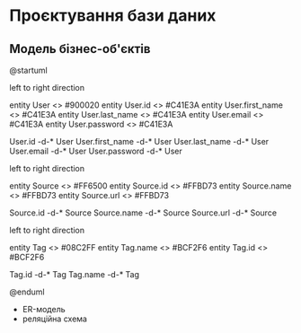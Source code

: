 # Проєктування бази даних

## Модель бізнес-об'єктів

@startuml

left to right direction

entity User <<ENTITY>> #900020
entity User.id <<NUMBER>> #C41E3A
entity User.first_name <<TEXT>> #C41E3A
entity User.last_name <<TEXT>> #C41E3A
entity User.email <<TEXT>> #C41E3A
entity User.password <<TEXT>> #C41E3A

User.id -d-* User
User.first_name -d-* User
User.last_name -d-* User
User.email -d-* User
User.password -d-* User

left to right direction
    
entity Source <<ENTITY>> #FF6500
entity Source.id <<NUMBER>> #FFBD73
entity Source.name <<TEXT>> #FFBD73
entity Source.url <<TEXT>> #FFBD73

Source.id -d-* Source 
Source.name -d-* Source 
Source.url -d-* Source


left to right direction

entity Tag <<ENTITY>> #08C2FF 
entity Tag.name <<TEXT>> #BCF2F6 
entity Tag.id <<NUMBER>> #BCF2F6

Tag.id -d-* Tag 
Tag.name -d-* Tag

@enduml


- ER-модель
- реляційна схема

